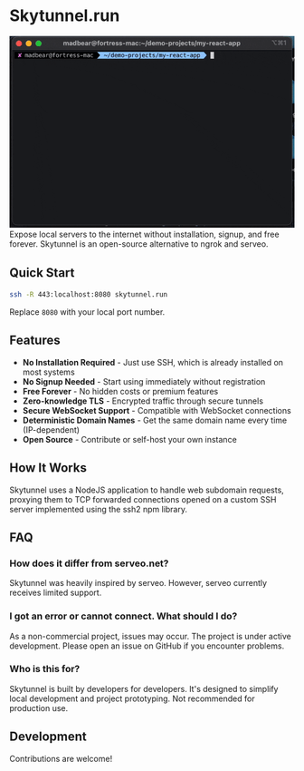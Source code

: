 # Skytunnel.run
![Skytunnel Demo](public/video.gif)
Expose local servers to the internet without installation, signup, and free forever. Skytunnel is an open-source alternative to ngrok and serveo.

## Quick Start

```bash
ssh -R 443:localhost:8080 skytunnel.run
```
Replace `8080` with your local port number.

## Features

- **No Installation Required** - Just use SSH, which is already installed on most systems
- **No Signup Needed** - Start using immediately without registration
- **Free Forever** - No hidden costs or premium features
- **Zero-knowledge TLS** - Encrypted traffic through secure tunnels
- **Secure WebSocket Support** - Compatible with WebSocket connections
- **Deterministic Domain Names** - Get the same domain name every time (IP-dependent)
- **Open Source** - Contribute or self-host your own instance

## How It Works

Skytunnel uses a NodeJS application to handle web subdomain requests, proxying them to TCP forwarded connections opened on a custom SSH server implemented using the ssh2 npm library.

## FAQ

### How does it differ from serveo.net?
Skytunnel was heavily inspired by serveo. However, serveo currently receives limited support.

### I got an error or cannot connect. What should I do?
As a non-commercial project, issues may occur. The project is under active development. Please open an issue on GitHub if you encounter problems.

### Who is this for?
Skytunnel is built by developers for developers. It's designed to simplify local development and project prototyping. Not recommended for production use.

## Development

Contributions are welcome!


